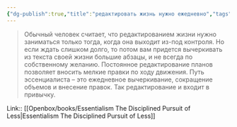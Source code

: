 ```yaml
---
{"dg-publish":true,"title":"редактировать жизнь нужно ежедневно","tags":["quotes"],"date":"2023-12-02T11:53:49+03:00","modified_at":"2023-12-13T10:38:21+03:00","alias":"редактировать жизнь нужно ежедневно","dg-path":"/quotes/202312021153.md","permalink":"/quotes/202312021153/","dgPassFrontmatter":true}
---
```



> Обычный человек считает, что редактированием жизни нужно заниматься только тогда, когда она выходит из-под контроля. Но если ждать слишком долго, то потом вам придется вычеркивать из текста своей жизни большие абзацы, и не всегда по собственному желанию. Постоянное редактирование планов позволяет вносить мелкие правки по ходу движения. Путь эссенциалиста – это ежедневное вычеркивание, сокращение объемов и внесение правок. Так редактирование и входит в привычку.

Link:: [[Openbox/books/Essentialism The Disciplined Pursuit of Less\|Essentialism The Disciplined Pursuit of Less]]
